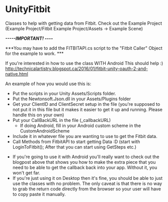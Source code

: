 # UnityFitbit
Classes to help with getting data from Fitbit. 
Check out the Example Project (Example Project/Fitbit Example Project/Assets -> Example Scene)

***-----IMPORTANT! ----***

***You may have to add the FITBITAPI.cs script to the "Fitbit Caller" Object for the example to work. ***

If you're interested in how to use the class WITH Android This should help :)
http://technicalartistry.blogspot.ca/2016/01/fitbit-unity-oauth-2-and-native.html

An example of how you would use this is:
- Put the scripts in your Unity Assets/Scripts folder.
- Put the Newtonsoft.Json.dll in your Assets/Plugins folder
- Get your ClientID and ClientSecret setup in the file (you're supposed to not put it in this file but it makes it easier to get it up and running. Please handle this on your own)
- Put your CallBackURL in the file (_callbackURL)
  - If doing Android, fill in your Android custom scheme in the CustomAndroidScheme
- Include it in whatever file you are wanting to use to get the Fitbit data.
- Call Methods from FitbitAPI to start getting Data :D
(start with LoginToFitbit(); After that you can start using GetSteps etc.)

* If you're going to use it with Android you'll really want to check out the blogpost above that shows you how to make the extra piece that you need to be able to get the callback back into your app. Without it, you won't get far. 
* If you're just using it on Desktop then it's fine, you should be able to just use the classes with no problem. The only caveat is that there is no way to grab the return code directly from the browser so your user will have to copy paste it manually.
